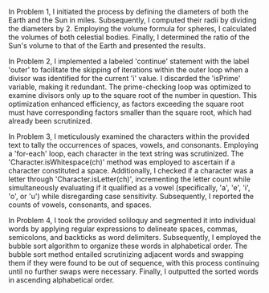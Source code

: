 In Problem 1, I initiated the process by defining the diameters of both the Earth and the Sun in miles. Subsequently, I computed their radii by dividing the diameters by 2. Employing the volume formula for spheres, I calculated the volumes of both celestial bodies. Finally, I determined the ratio of the Sun's volume to that of the Earth and presented the results.

In Problem 2, I implemented a labeled 'continue' statement with the label 'outer' to facilitate the skipping of iterations within the outer loop when a divisor was identified for the current 'i' value. I discarded the 'isPrime' variable, making it redundant. The prime-checking loop was optimized to examine divisors only up to the square root of the number in question. This optimization enhanced efficiency, as factors exceeding the square root must have corresponding factors smaller than the square root, which had already been scrutinized.

In Problem 3, I meticulously examined the characters within the provided text to tally the occurrences of spaces, vowels, and consonants. Employing a 'for-each' loop, each character in the text string was scrutinized. The 'Character.isWhitespace(ch)' method was employed to ascertain if a character constituted a space. Additionally, I checked if a character was a letter through 'Character.isLetter(ch)', incrementing the letter count while simultaneously evaluating if it qualified as a vowel (specifically, 'a', 'e', 'i', 'o', or 'u') while disregarding case sensitivity. Subsequently, I reported the counts of vowels, consonants, and spaces.

In Problem 4, I took the provided soliloquy and segmented it into individual words by applying regular expressions to delineate spaces, commas, semicolons, and backticks as word delimiters. Subsequently, I employed the bubble sort algorithm to organize these words in alphabetical order. The bubble sort method entailed scrutinizing adjacent words and swapping them if they were found to be out of sequence, with this process continuing until no further swaps were necessary. Finally, I outputted the sorted words in ascending alphabetical order.